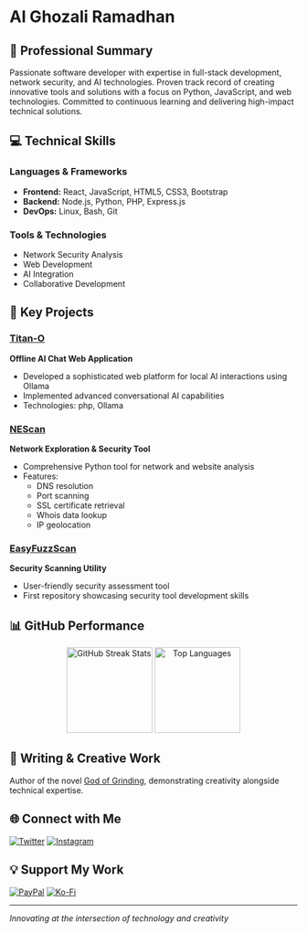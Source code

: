 # Al Ghozali Ramadhan

## 🚀 Professional Summary

Passionate software developer with expertise in full-stack development, network security, and AI technologies. Proven track record of creating innovative tools and solutions with a focus on Python, JavaScript, and web technologies. Committed to continuous learning and delivering high-impact technical solutions.

## 💻 Technical Skills

### Languages & Frameworks
- **Frontend:** React, JavaScript, HTML5, CSS3, Bootstrap
- **Backend:** Node.js, Python, PHP, Express.js
- **DevOps:** Linux, Bash, Git

### Tools & Technologies
- Network Security Analysis
- Web Development
- AI Integration
- Collaborative Development

## 🔬 Key Projects

### [Titan-O](https://github.com/awiones/Titan-O-)
**Offline AI Chat Web Application**
- Developed a sophisticated web platform for local AI interactions using Ollama
- Implemented advanced conversational AI capabilities
- Technologies: php, Ollama

### [NEScan](https://github.com/awiones/NEScan)
**Network Exploration & Security Tool**
- Comprehensive Python tool for network and website analysis
- Features:
  - DNS resolution
  - Port scanning
  - SSL certificate retrieval
  - Whois data lookup
  - IP geolocation

### [EasyFuzzScan](https://github.com/awiones/EasyFuzzScan)
**Security Scanning Utility**
- User-friendly security assessment tool
- First repository showcasing security tool development skills

## 📊 GitHub Performance

<div align="center">
  <img src="https://github-readme-streak-stats.herokuapp.com/?user=awiones&theme=city_lights&hide_border=false" height="150" alt="GitHub Streak Stats" />
  <img src="https://github-readme-stats.vercel.app/api/top-langs/?username=awiones&theme=city_lights&hide_border=false&include_all_commits=true&count_private=true&layout=compact" height="150" alt="Top Languages" />
</div>

## 📝 Writing & Creative Work

Author of the novel [God of Grinding](https://www.webnovel.com/book/god-of-grinding_29416615208116505), demonstrating creativity alongside technical expertise.

## 🌐 Connect with Me

[![Twitter](https://img.shields.io/badge/Twitter-@ojah77-1DA1F2?style=for-the-badge&logo=twitter&logoColor=white)](https://twitter.com/ojah77)
[![Instagram](https://img.shields.io/badge/Instagram-@oja_tp-E4405F?style=for-the-badge&logo=instagram&logoColor=white)](https://instagram.com/oja_tp)

## 💡 Support My Work

[![PayPal](https://img.shields.io/badge/Donate-PayPal-blue?style=for-the-badge&logo=paypal)](https://paypal.me/aghozali77)
[![Ko-Fi](https://img.shields.io/badge/Support-Ko--fi-F16061?style=for-the-badge&logo=ko-fi)](https://ko-fi.com/awiones)

---

*Innovating at the intersection of technology and creativity*
